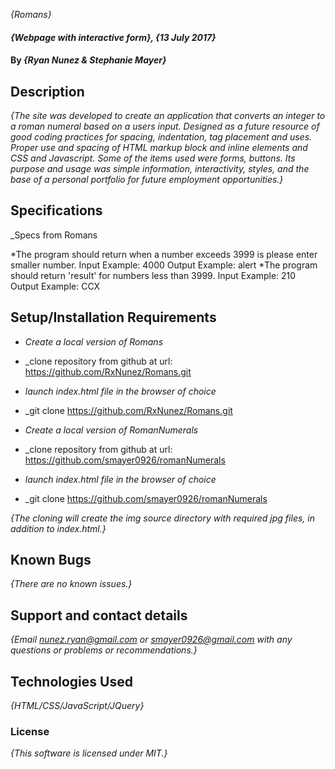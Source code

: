 _{Romans}_

#### _{Webpage with interactive form}, {13 July 2017}_

#### By _**{Ryan Nunez & Stephanie Mayer}**_

## Description

_{The site was developed to create an application that converts an integer to a roman numeral based on a users input. Designed as a future resource of good coding practices for spacing, indentation, tag placement and uses. Proper use and spacing of HTML markup block and inline elements and CSS and Javascript. Some of the items used were forms, buttons. Its purpose and usage was simple information, interactivity, styles, and the base of a personal portfolio for future employment opportunities.}_

## Specifications
_Specs from Romans

*The program should return when a number exceeds 3999 is please enter smaller number.
 Input Example: 4000
 Output Example: alert
*The program should return 'result' for numbers less than 3999.
 Input Example: 210
 Output Example: CCX

## Setup/Installation Requirements

* _Create a local version of Romans_
* _clone repository from github at url: https://github.com/RxNunez/Romans.git
* _launch index.html file in the browser of choice_
* _git clone https://github.com/RxNunez/Romans.git

* _Create a local version of RomanNumerals_
* _clone repository from github at url: https://github.com/smayer0926/romanNumerals
* _launch index.html file in the browser of choice_
* _git clone https://github.com/smayer0926/romanNumerals


_{The cloning will create the img source directory with required jpg files, in addition to index.html.}_

## Known Bugs

_{There are no known issues.}_

## Support and contact details

_{Email nunez.ryan@gmail.com or smayer0926@gmail.com with any questions or problems or recommendations.}_

## Technologies Used

_{HTML/CSS/JavaScript/JQuery}_

### License

*{This software is licensed under MIT.}*
